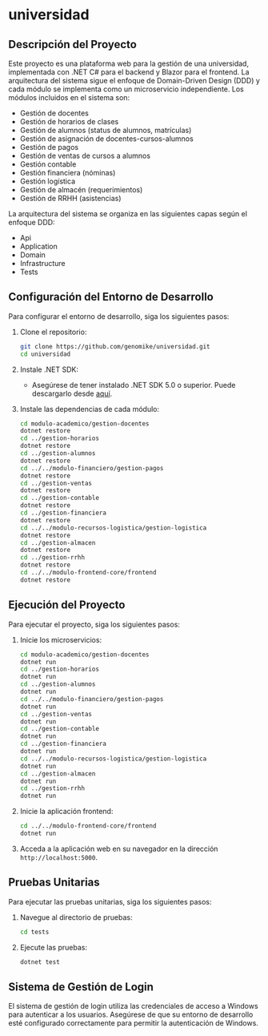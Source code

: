 # universidad

## Descripción del Proyecto

Este proyecto es una plataforma web para la gestión de una universidad, implementada con .NET C# para el backend y Blazor para el frontend. La arquitectura del sistema sigue el enfoque de Domain-Driven Design (DDD) y cada módulo se implementa como un microservicio independiente. Los módulos incluidos en el sistema son:

- Gestión de docentes
- Gestión de horarios de clases
- Gestión de alumnos (status de alumnos, matrículas)
- Gestión de asignación de docentes-cursos-alumnos
- Gestión de pagos
- Gestión de ventas de cursos a alumnos
- Gestión contable
- Gestión financiera (nóminas)
- Gestión logística
- Gestión de almacén (requerimientos)
- Gestión de RRHH (asistencias)

La arquitectura del sistema se organiza en las siguientes capas según el enfoque DDD:

- Api
- Application
- Domain
- Infrastructure
- Tests

## Configuración del Entorno de Desarrollo

Para configurar el entorno de desarrollo, siga los siguientes pasos:

1. Clone el repositorio:
   ```bash
   git clone https://github.com/genomike/universidad.git
   cd universidad
   ```

2. Instale .NET SDK:
   - Asegúrese de tener instalado .NET SDK 5.0 o superior. Puede descargarlo desde [aquí](https://dotnet.microsoft.com/download).

3. Instale las dependencias de cada módulo:
   ```bash
   cd modulo-academico/gestion-docentes
   dotnet restore
   cd ../gestion-horarios
   dotnet restore
   cd ../gestion-alumnos
   dotnet restore
   cd ../../modulo-financiero/gestion-pagos
   dotnet restore
   cd ../gestion-ventas
   dotnet restore
   cd ../gestion-contable
   dotnet restore
   cd ../gestion-financiera
   dotnet restore
   cd ../../modulo-recursos-logistica/gestion-logistica
   dotnet restore
   cd ../gestion-almacen
   dotnet restore
   cd ../gestion-rrhh
   dotnet restore
   cd ../../modulo-frontend-core/frontend
   dotnet restore
   ```

## Ejecución del Proyecto

Para ejecutar el proyecto, siga los siguientes pasos:

1. Inicie los microservicios:
   ```bash
   cd modulo-academico/gestion-docentes
   dotnet run
   cd ../gestion-horarios
   dotnet run
   cd ../gestion-alumnos
   dotnet run
   cd ../../modulo-financiero/gestion-pagos
   dotnet run
   cd ../gestion-ventas
   dotnet run
   cd ../gestion-contable
   dotnet run
   cd ../gestion-financiera
   dotnet run
   cd ../../modulo-recursos-logistica/gestion-logistica
   dotnet run
   cd ../gestion-almacen
   dotnet run
   cd ../gestion-rrhh
   dotnet run
   ```

2. Inicie la aplicación frontend:
   ```bash
   cd ../../modulo-frontend-core/frontend
   dotnet run
   ```

3. Acceda a la aplicación web en su navegador en la dirección `http://localhost:5000`.

## Pruebas Unitarias

Para ejecutar las pruebas unitarias, siga los siguientes pasos:

1. Navegue al directorio de pruebas:
   ```bash
   cd tests
   ```

2. Ejecute las pruebas:
   ```bash
   dotnet test
   ```

## Sistema de Gestión de Login

El sistema de gestión de login utiliza las credenciales de acceso a Windows para autenticar a los usuarios. Asegúrese de que su entorno de desarrollo esté configurado correctamente para permitir la autenticación de Windows.
